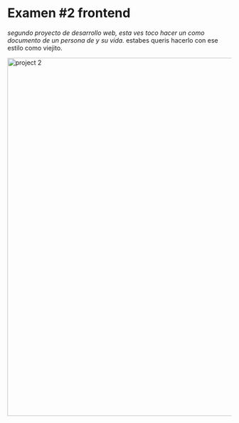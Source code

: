 # Examen #2 frontend

*segundo proyecto de desarrollo web, esta ves toco hacer un como documento de un persona de y su vida.* 
estabes queris hacerlo con ese estilo como viejito.

<img width="806" alt="project 2" src="https://github.com/Wkinson/Examen-2-frontend/assets/114301541/9f436d98-eee4-4eb7-975e-acf3878780ae">
